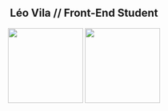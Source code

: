 

<div align="center"><h2>Léo Vila // Front-End Student</h2>

<img height="150em" src="https://github-readme-stats.vercel.app/api?username=leovilaeu&show_icons=true&theme=synthwave&include_all_commits=true&count_private=true"/>
<img height="150em" src="https://github-readme-stats.vercel.app/api/top-langs/?username=leovilaeu&layout=compact&langs_count=7&theme=synthwave"/>

</div>
